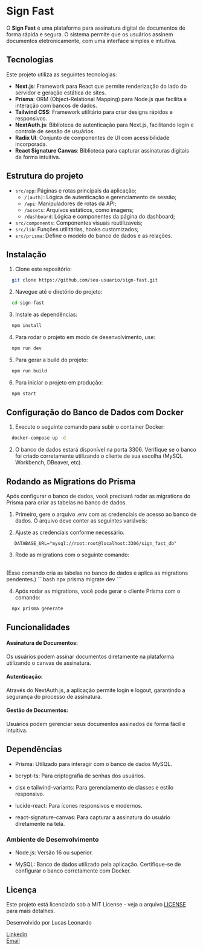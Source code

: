 # Sign Fast

O **Sign Fast** é uma plataforma para assinatura digital de documentos de forma rápida e segura. O sistema permite que os usuários assinem documentos eletronicamente, com uma interface simples e intuitiva.

## Tecnologias

Este projeto utiliza as seguintes tecnologias:

- **Next.js**: Framework para React que permite renderização do lado do servidor e geração estática de sites.
- **Prisma**: ORM (Object-Relational Mapping) para Node.js que facilita a interação com bancos de dados.
- **Tailwind CSS**: Framework utilitário para criar designs rápidos e responsivos.
- **NextAuth.js**: Biblioteca de autenticação para Next.js, facilitando login e controle de sessão de usuários.
- **Radix UI**: Conjunto de componentes de UI com acessibilidade incorporada.
- **React Signature Canvas**: Biblioteca para capturar assinaturas digitais de forma intuitiva.

## Estrutura do projeto
- `src/app`: Páginas e rotas principais da aplicação;
  - `/(auth)`: Lógica de autenticação e gerenciamento de sessão;
  - `/api`: Manipuladores de rotas da API;
  - `/assets`: Arquivos estáticos, como imagens;
  - `/dashboard`: Lógica e componentes da página do dashboard;
- `src/components`: Componentes visuais reutilizaveis;
- `src/lib`: Funções utilitárias, hooks customizados;
- `src/prisma`: Define o modelo do banco de dados e as relações.

## Instalação

1.  Clone este repositório:
  ```bash
    git clone https://github.com/seu-usuario/sign-fast.git
  ```

2.  Navegue até o diretório do projeto:
  ```bash
    cd sign-fast
  ```

3.  Instale as dependências:
  ```bash
    npm install
  ```

4.  Para rodar o projeto em modo de desenvolvimento, use:
  ```bash
    npm run dev
  ```

5.  Para gerar a build do projeto:
  ```bash
    npm run build
  ```

6.  Para iniciar o projeto em produção:
  ```bash
    npm start
  ```

## Configuração do Banco de Dados com Docker

1.  Execute o seguinte comando para subir o container Docker:
  ```bash
    docker-compose up -d
  ```
2.  O banco de dados estará disponível na porta 3306. Verifique se o banco foi criado corretamente utilizando o cliente de sua escolha (MySQL Workbench, DBeaver, etc).

## Rodando as Migrations do Prisma
Após configurar o banco de dados, você precisará rodar as migrations do Prisma para criar as tabelas no banco de dados.

1.  Primeiro, gere o arquivo .env com as credenciais de acesso ao banco de dados. O arquivo deve conter as seguintes variáveis:

2.  Ajuste as credenciais conforme necessário.
 ```env
    DATABASE_URL="mysql://root:root@localhost:3306/sign_fast_db"
  ```

3.  Rode as migrations com o seguinte comando:
<br />
(Esse comando cria as tabelas no banco de dados e aplica as migrations pendentes.)
  ```bash
    npx prisma migrate dev
  ```

4.  Após rodar as migrations, você pode gerar o cliente Prisma com o comando:
  ```bash
    npx prisma generate
  ```

## Funcionalidades
#### Assinatura de Documentos:
Os usuários podem assinar documentos diretamente na plataforma utilizando o canvas de assinatura.

#### Autenticação:
Através do NextAuth.js, a aplicação permite login e logout, garantindo a segurança do processo de assinatura.

#### Gestão de Documentos: 
Usuários podem gerenciar seus documentos assinados de forma fácil e intuitiva.

## Dependências
* Prisma: Utilizado para interagir com o banco de dados MySQL.

* bcrypt-ts: Para criptografia de senhas dos usuários.

* clsx e tailwind-variants: Para gerenciamento de classes e estilo responsivo.

* lucide-react: Para ícones responsivos e modernos.

* react-signature-canvas: Para capturar a assinatura do usuário diretamente na tela.

### Ambiente de Desenvolvimento
* Node.js: Versão 16 ou superior.

* MySQL: Banco de dados utilizado pela aplicação. Certifique-se de configurar o banco corretamente com Docker.


## Licença  
Este projeto está licenciado sob a MIT License - veja o arquivo [LICENSE](./LICENSE) para mais detalhes.

Desenvolvido por Lucas Leonardo

[Linkedin](https://www.linkedin.com/in/caslujpg/)</br>
[Email](caslujpg@gmail.com)